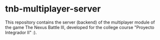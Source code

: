# tnb-multiplayer-server
This repository contains the server (backend) of the multiplayer module of the game The Nexus Battle III, developed for the college course "Proyecto Integrador II" :).
